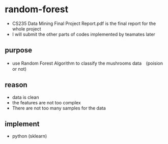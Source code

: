 # random-forest <br>
- CS235 Data Mining Final Project Report.pdf is the final report for the whole project
- I will submit the other parts of codes implemented by teamates later
## purpose <br>
+ use Random Forest Algorithm to classify the mushrooms data　(poision or not)
## reason
+ data is clean 
+ the features are not too complex
+ There are not too many samples for the data
## implement 
+ python (sklearn)
